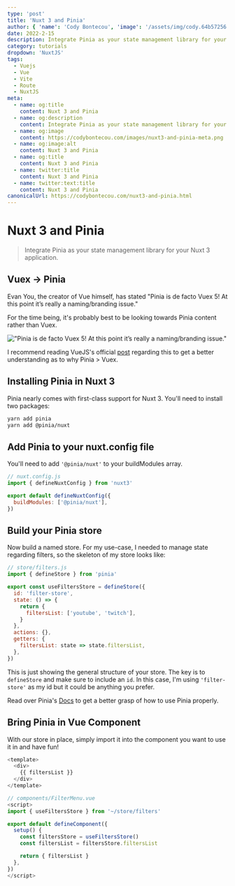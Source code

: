 ```yaml
---
type: 'post'
title: 'Nuxt 3 and Pinia'
author: { 'name': 'Cody Bontecou', 'image': '/assets/img/cody.64b57256.jpg' }
date: 2022-2-15
description: Integrate Pinia as your state management library for your Nuxt 3 application.
category: tutorials
dropdown: 'NuxtJS'
tags:
  - Vuejs
  - Vue
  - Vite
  - Route
  - NuxtJS
meta:
  - name: og:title
    content: Nuxt 3 and Pinia
  - name: og:description
    content: Integrate Pinia as your state management library for your Nuxt 3 application.
  - name: og:image
    content: https://codybontecou.com/images/nuxt3-and-pinia-meta.png
  - name: og:image:alt
    content: Nuxt 3 and Pinia
  - name: og:title
    content: Nuxt 3 and Pinia
  - name: twitter:title
    content: Nuxt 3 and Pinia
  - name: twitter:text:title
    content: Nuxt 3 and Pinia
canonicalUrl: https://codybontecou.com/nuxt3-and-pinia.html
---
```


# Nuxt 3 and Pinia

> Integrate Pinia as your state management library for your Nuxt 3 application.

## Vuex -> Pinia

Evan You, the creator of Vue himself, has stated "Pinia is de facto Vuex 5! At this point it’s really a naming/branding issue."

For the time being, it's probably best to be looking towards Pinia content rather than Vuex.

!["Pinia is de facto Vuex 5! At this point it’s really a naming/branding issue."](https://codybontecou.com/images/evan-pinia-tweet.png)

I recommend reading VueJS's official [post](https://vuejs.org/guide/scaling-up/state-management.html#pinia) regarding this to get a better understanding as to why Pinia > Vuex.

## Installing Pinia in Nuxt 3

Pinia nearly comes with first-class support for Nuxt 3. You'll need to install two packages:

```bash
yarn add pinia
yarn add @pinia/nuxt
```

## Add Pinia to your nuxt.config file

You'll need to add `'@pinia/nuxt'` to your buildModules array.

```js
// nuxt.config.js
import { defineNuxtConfig } from 'nuxt3'

export default defineNuxtConfig({
  buildModules: ['@pinia/nuxt'],
})
```

## Build your Pinia store

Now build a named store. For my use-case, I needed to manage state regarding filters, so the skeleton of my store looks like:

```js
// store/filters.js
import { defineStore } from 'pinia'

export const useFiltersStore = defineStore({
  id: 'filter-store',
  state: () => {
    return {
      filtersList: ['youtube', 'twitch'],
    }
  },
  actions: {},
  getters: {
    filtersList: state => state.filtersList,
  },
})
```

This is just showing the general structure of your store. The key is to `defineStore` and make sure to include an `id`. In this case, I'm using `'filter-store'` as my id but it could be anything you prefer.

Read over Pinia's [Docs](https://pinia.vuejs.org/core-concepts/) to get a better grasp of how to use Pinia properly.

## Bring Pinia in Vue Component

With our store in place, simply import it into the component you want to use it in and have fun!

```js
<template>
  <div>
    {{ filtersList }}
  </div>
</template>

// components/FilterMenu.vue
<script>
import { useFiltersStore } from '~/store/filters'

export default defineComponent({
  setup() {
    const filtersStore = useFiltersStore()
    const filtersList = filtersStore.filtersList

    return { filtersList }
  },
})
</script>
```

<SimpleNewsletter />
<Post
  repo="CodyBontecou/blog"
  theme="github-dark"
/>
